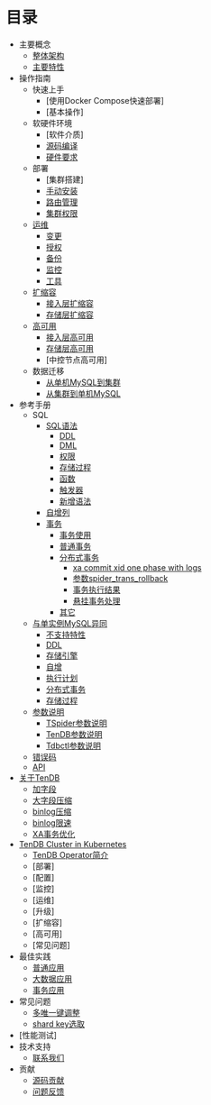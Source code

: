 # 目录
* 主要概念
	* [整体架构](architecture.md) 
	* [主要特性](key-features.md) 
* 操作指南
  * 快速上手
	  * [使用Docker Compose快速部署]
	  * [基本操作]
  * 软硬件环境 
     * [软件介质]
     * [源码编译](op-guide/compile.md)
     * [硬件要求](op-guide/system.md) 
  * 部署 
	  * [集群搭建] 
	  * [手动安装](op-guide/manual-install.md) 
	  * [路由管理](op-guide/route-manager.md) 
	  * [集群权限](op-guide/cluster-grant.md)
  * [运维](op-guide/cluster-operator.md) 
	  * [变更](op-guide/alter-operator.md) 
	  * [授权](op-guide/grant-operator.md) 
	  * [备份](op-guide/backup.md) 
	  * [监控](op-guide/monitor.md) 
	  * [工具]() 
  * [扩缩容](op-guide/scale-up-down.md) 
	  * [接入层扩缩容](op-guide/TSpider-scale.md) 
	  * [存储层扩缩容](op-guide/TenDB-scale.md) 
  * [高可用](op-guide/High-availability.md) 
	  * [接入层高可用](op-guide/TSpider-failover.md) 
	  * [存储层高可用](op-guide/TenDB-failover.md) 
	  * [中控节点高可用]
  * 数据迁移 
	  * [从单机MySQL到集群](op-guide/Data-migrate.md/#jump1) 
	  * [从集群到单机MySQL](op-guide/Data-migrate.md/#jump3) 
* 参考手册
	* SQL
	  * [SQL语法](re-book/sql-grammar.md) 
	    * [DDL](re-book/ddl-syntax.md) 
	    * [DML](re-book/dml-syntax.md) 
	    * [权限](re-book/grant.md) 
	    * [存储过程](re-book/stored-procedure.md) 
	    * [函数](re-book/function.md) 
	    * [触发器](re-book/trigger.md) 
	    * [新增语法](re-book/new-grammar.md) 
	  * [自增列](re-book/auto-increase.md) 
	  * [事务](re-book/transaction.md)
        * [事务使用](re-book/transaction.md#jump2)
        * [普通事务](re-book/transaction.md#jump3)
        * [分布式事务](re-book/transaction.md#jump4)
          * [xa commit xid one phase with logs](re-book/transaction.md#jump41) 
          * [参数spider_trans_rollback](re-book/transaction.md#jump42)
          * [事务执行结果](re-book/transaction.md#jump43) 
          * [悬挂事务处理](re-book/transaction.md#jump44) 
		* [其它](re-book/transaction.md#jump5)
    * [与单实例MySQL异同](re-book/mysql-compatibility.md/#jump) 
      * [不支持特性](re-book/mysql-compatibility.md/#jump1) 
      * [DDL](re-book/mysql-compatibility.md/#jump21) 
      * [存储引擎](re-book/mysql-compatibility.md/#jump22) 
      * [自增](re-book/mysql-compatibility.md/#jump23)  
      * [执行计划](re-book/mysql-compatibility.md#jump24)
      * [分布式事务](re-book/mysql-compatibility.md/#jump25)
      * [存储过程](re-book/mysql-compatibility.md#jump26)
  * [参数说明](re-book/parameter.md)
  	  * [TSpider参数说明](re-book/tspider-parameter.md)   
      * [TenDB参数说明](re-book/tendb-parameter.md)   
      * [Tdbctl参数说明](re-book/tdbctl-parameter.md)  
  * [错误码](re-book/errorno.md)
  * [API](re-book/api.md) 
* [关于TenDB](tendb/tendb.md) 
	* [加字段](tendb/instant-add-column.md) 
	* [大字段压缩](tendb/blob-compress.md) 
	* [binlog压缩](tendb/binlog-compress.md) 
	* [binlog限速](tendb/binlog-speed-limit.md)
	* [XA事务优化](tendb/xafeatures.md) 
* [TenDB Cluster in Kubernetes](kubernetes/cluster-in-k8s.md)
	* [TenDB Operator简介](kubernetes/cluster-operator.md)
	* [部署] 
	* [配置] 
	* [监控] 
	* [运维] 
	* [升级] 
	* [扩缩容] 
	* [高可用] 
	* [常见问题] 
* 最佳实践 
	* [普通应用](practice/common-bestpractice.md) 
	* [大数据应用](practice/bigdatapractice.md) 
	* [事务应用](practice/transactionapplication.md) 
* 常见问题 
	* [多唯一键调整](com-problem/multi-unique-key-adjust.md) 
	* [shard key选取](com-problem/shard-key-choose.md)
* [性能测试]
* 技术支持
	* [联系我们](contribution/concat.md)
* 贡献
	* [源码贡献](contribution/contribute.md)
	* [问题反馈](contribution/contribute.md#jump2)
